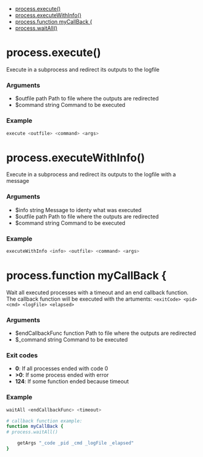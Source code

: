 * [process.execute()](#processexecute)
* [process.executeWithInfo()](#processexecutewithinfo)
* [process.function myCallBack {](#processfunction-mycallback-)
* [process.waitAll()](#processwaitall)



# process.execute()

Execute in a subprocess and redirect its outputs to the logfile

### Arguments

* $outfile path Path to file where the outputs are redirected
* $command string Command to be executed

### Example

```bash
execute <outfile> <command> <args>
```

# process.executeWithInfo()

Execute in a subprocess and redirect its outputs to the logfile with a message

### Arguments

* $info string Message to identy what was executed
* $outfile path Path to file where the outputs are redirected
* $command string Command to be executed

### Example

```bash
executeWithInfo <info> <outfile> <command> <args>
```

# process.function myCallBack {

Wait all executed processes with a timeout and an end callback function.
  The callback function will be executed with the artuments: `<exitCode> <pid> <cmd> <logFile> <elapsed>`

### Arguments

* $endCallbackFunc function Path to file where the outputs are redirected
* $_command string Command to be executed

### Exit codes

* **0**: If all processes ended with code 0
* **>0**: If some process ended with error
* **124**: If some function ended because timeout

### Example

```bash
waitAll <endCallbackFunc> <timeout>

# callback function example:
function myCallBack {
# process.waitAll()

    getArgs "_code _pid _cmd _logFile _elapsed" 
}
```

